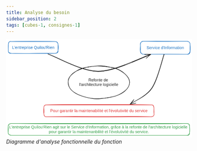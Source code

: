 ```yaml
---
title: Analyse du besoin
sidebar_position: 2
tags: [cubes-1, consignes-1]
---
```


![Diagramme d'analyse fonctionnelle du besoin](./assets/bete-a-cornes.png)
*Diagramme d'analyse fonctionnelle du fonction*